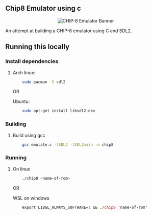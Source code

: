 ## Chip8 Emulator using c

<p align="center">
  <img src="https://github.com/user-attachments/assets/57921802-f965-49aa-8afc-a94da907dff7" alt="CHIP-8 Emulator Banner"/>
  
</p>
An attempt at building a CHIP-8 emulator using C and SDL2.

## Running this locally

### Install dependencies

1) Arch linux:
    ```sh
        sudo pacman -S sdl2
    ```
    
    OR

    Ubuntu:
    ```sh
        sudo apt-get install libsdl2-dev
    ```

### Building
1) Build using gcc

    ```sh
        gcc emulate.c -lSDL2 -lSDL2main -o chip8
    ```

### Running

1) On linux
    ```sh
        ./chip8 <name-of-rom>
    ```

    OR

    WSL on windows
    ```ps
        export LIBGL_ALWAYS_SOFTWARE=1 && ./chip8 'name-of-rom'
    ```
